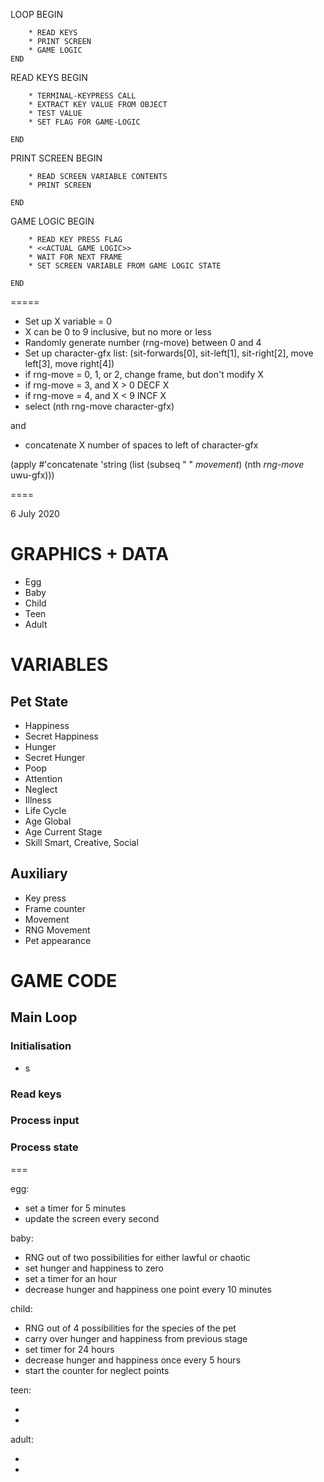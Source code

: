 LOOP
	BEGIN
	
		* READ KEYS
		* PRINT SCREEN
		* GAME LOGIC
	END


READ KEYS
	BEGIN
	
		* TERMINAL-KEYPRESS CALL
		* EXTRACT KEY VALUE FROM OBJECT
		* TEST VALUE
		* SET FLAG FOR GAME-LOGIC
	
	END

PRINT SCREEN
	BEGIN
	
		* READ SCREEN VARIABLE CONTENTS
		* PRINT SCREEN
		
	END
	
GAME LOGIC
	BEGIN
	
		* READ KEY PRESS FLAG
		* <<ACTUAL GAME LOGIC>>
		* WAIT FOR NEXT FRAME		
		* SET SCREEN VARIABLE FROM GAME LOGIC STATE

	END


=====

- Set up X variable = 0
- X can be 0 to 9 inclusive, but no more or less
- Randomly generate number (rng-move) between 0 and 4
- Set up character-gfx list: (sit-forwards[0], sit-left[1], sit-right[2], move left[3], move right[4])
- if rng-move = 0, 1, or 2, change frame, but don't modify X
- if rng-move = 3, and X > 0 DECF X
- if rng-move = 4, and X < 9 INCF X
- select (nth rng-move character-gfx)

and

- concatenate X number of spaces to left of character-gfx

(apply #'concatenate 'string (list (subseq "         " *movement*)
(nth *rng-move* uwu-gfx)))

====

6 July 2020

# GRAPHICS + DATA

- Egg
- Baby
- Child
- Teen
- Adult

# VARIABLES

## Pet State

- Happiness
- Secret Happiness
- Hunger
- Secret Hunger
- Poop
- Attention
- Neglect
- Illness
- Life Cycle
- Age Global
- Age Current Stage
- Skill Smart, Creative, Social

## Auxiliary

- Key press
- Frame counter
- Movement
- RNG Movement
- Pet appearance

# GAME CODE

## Main Loop

### Initialisation

- s

### Read keys
### Process input
### Process state

===

egg:

- set a timer for 5 minutes
- update the screen every second 

baby:

- RNG out of two possibilities for either lawful or chaotic
- set hunger and happiness to zero
- set a timer for an hour
- decrease hunger and happiness one point every 10 minutes

child:

- RNG out of 4 possibilities for the species of the pet
- carry over hunger and happiness from previous stage
- set timer for 24 hours
- decrease hunger and happiness once every 5 hours
- start the counter for neglect points

teen:

-
-

adult:

-
-

